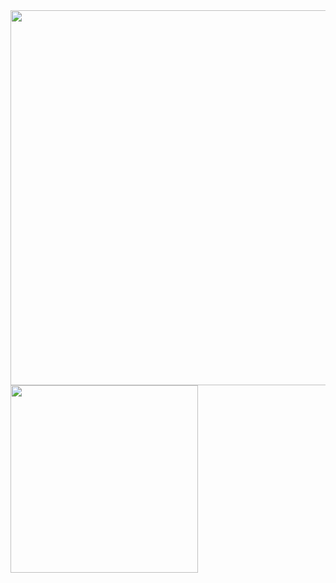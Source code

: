 <div>
<img width="600" src = "https://user-images.githubusercontent.com/31503178/51471907-55f94480-1dbb-11e9-8905-48a26fb4fb32.png">
<img width="300" src = https://user-images.githubusercontent.com/31503178/51472175-1ed76300-1dbc-11e9-84f1-a774790ab14e.jpg>
</div>


